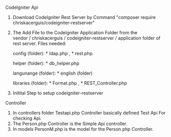 CodeIgniter Api

1. Download CodeIgniter Rest Server by Command "composer require chriskacerguis/codeigniter-restserver"
2. The Add File to the CodeIgniter Application Folder from the 
    <br/> vendor / chriskacerguis / codeigniter-restserver / application folder of rest server. Files needed: 
    
    <p>config (folder): * Idap.php , * rest.php</p>
    <p>helper (folder): * db_helper.php</p>
    <p>langunange (folder): * english (folder)</p>
    <p>libraries (folder): * Format.php , * REST_Controller.php</p>
3. Initital Step to setup codeigniter-restserver


Controller
1. In controllers folder Testapi.php Controller basically defined Test Api For checking Api.
2. The Person.php Controller is the Simple Api controller.
3. In models PersonM.php is the model for the Person.php Controller.